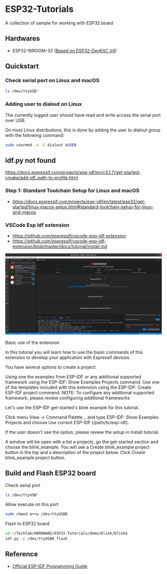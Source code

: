 # ESP32-Tutorials

A collection of sample for working with ESP32 board

## Hardwares

- ESP32-WROOM-32 ([Based on ESP32-DevKitC V4](https://docs.espressif.com/projects/esp-idf/en/latest/esp32/hw-reference/esp32/get-started-devkitc.html))

## Quickstart

### Check serial port on Linux and macOS

```bash
ls /dev/ttyUSB*
```

### Adding user to dialout on Linux

The currently logged user should have read and write access the serial port over USB. 

On most Linux distributions, this is done by adding the user to dialout group with the following command:

```bash
sudo usermod -a -G dialout $USER
```

## idf.py not found

https://docs.espressif.com/projects/esp-idf/en/v3.1.7/get-started-cmake/add-idf_path-to-profile.html

### Step 1: Standard Toolchain Setup for Linux and macOS

- https://docs.espressif.com/projects/esp-idf/en/latest/esp32/get-started/linux-macos-setup.html#standard-toolchain-setup-for-linux-and-macos

### VSCode Esp Idf extension

- https://github.com/espressif/vscode-esp-idf-extension
- https://github.com/espressif/vscode-esp-idf-extension/blob/master/docs/tutorial/install.md

![](vscode-install-esp-idf.png)

Basic use of the extension.

In this tutorial you will learn how to use the basic commands of this extension to develop your application with Espressif devices.

You have several options to create a project:

Using one the examples from ESP-IDF or any additional supported framework using the ESP-IDF: Show Examples Projects command.
Use one of the templates included with this extension using the ESP-IDF: Create ESP-IDF project command.
NOTE: To configure any additional supported framework, please review configuring additional frameworks

Let's use the ESP-IDF get-started's blink example for this tutorial. 

Click menu View -> Command Palette... and type ESP-IDF: Show Examples Projects and choose Use current ESP-IDF (/path/to/esp-idf). 

If the user doesn't see the option, please review the setup in Install tutorial.

A window will be open with a list a projects, go the get-started section and choose the blink_example. You will see a Create blink_example project button in the top and a description of the project below. Click Create blink_example project button.

## Build and Flash ESP32 board

Check serial port

```bash
ls /dev/ttyUSB*
```

Allow execute on this port

```bash
sudo chmod a+rw /dev/ttyUSB0
```

Flash to ESP32 board

```bash
cd ~/Techlab/HARDWARE/ESP32-Tutorials/demo/blink/blink$ 
idf.py -p /dev/ttyUSB0 flash
```

## Reference

- [Official ESP-IDF Programming Guide](https://docs.espressif.com/projects/esp-idf/en/latest/esp32/get-started/index.html)